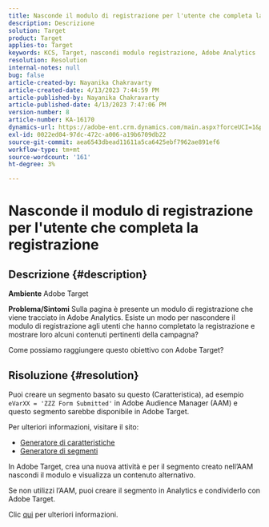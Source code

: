 ```yaml
---
title: Nasconde il modulo di registrazione per l'utente che completa la registrazione
description: Descrizione
solution: Target
product: Target
applies-to: Target
keywords: KCS, Target, nascondi modulo registrazione, Adobe Analytics
resolution: Resolution
internal-notes: null
bug: false
article-created-by: Nayanika Chakravarty
article-created-date: 4/13/2023 7:44:59 PM
article-published-by: Nayanika Chakravarty
article-published-date: 4/13/2023 7:47:06 PM
version-number: 8
article-number: KA-16170
dynamics-url: https://adobe-ent.crm.dynamics.com/main.aspx?forceUCI=1&pagetype=entityrecord&etn=knowledgearticle&id=40db9ca7-33da-ed11-a7c7-6045bd0067ea
exl-id: 0022ed04-97dc-472c-a006-a19b6709db22
source-git-commit: aea6543dbead11611a5ca6425ebf7962ae891ef6
workflow-type: tm+mt
source-wordcount: '161'
ht-degree: 3%

---
```


# Nasconde il modulo di registrazione per l&#39;utente che completa la registrazione

## Descrizione {#description}

<b>Ambiente</b>
Adobe Target

<b>Problema/Sintomi</b>
Sulla pagina è presente un modulo di registrazione che viene tracciato in Adobe Analytics. Esiste un modo per nascondere il modulo di registrazione agli utenti che hanno completato la registrazione e mostrare loro alcuni contenuti pertinenti della campagna?

Come possiamo raggiungere questo obiettivo con Adobe Target?


## Risoluzione {#resolution}


Puoi creare un segmento basato su questo (Caratteristica), ad esempio `eVarXX = 'ZZZ Form Submitted'` in Adobe Audience Manager (AAM) e questo segmento sarebbe disponibile in Adobe Target.

Per ulteriori informazioni, visitare il sito:

- [Generatore di caratteristiche](https://experienceleague.adobe.com/docs/audience-manager/user-guide/features/traits/trait-builder/about-trait-builder.html?lang=en)
- [Generatore di segmenti](https://experienceleague.adobe.com/docs/audience-manager/user-guide/features/segments/segment-builder.html?lang=en)


In Adobe Target, crea una nuova attività e per il segmento creato nell’AAM nascondi il modulo e visualizza un contenuto alternativo.

Se non utilizzi l’AAM, puoi creare il segmento in Analytics e condividerlo con Adobe Target.

Clic [qui](https://experienceleague.adobe.com/docs/analytics/components/segmentation/segmentation-workflow/seg-publish.html?lang=it) per ulteriori informazioni.
